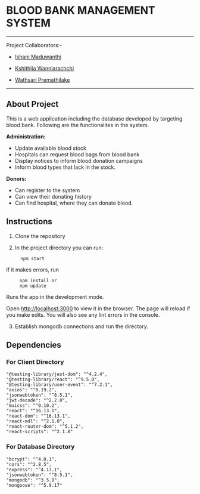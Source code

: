 # BLOOD BANK MANAGEMENT SYSTEM

- - -

Project Collaborators:-

- [Ishani Maduwanthi](https://github.com/ishaniMadhuwanthi)
+ [Kshithija Wanniarachchi](https://github.com/kshithi)
- [Wathsari Premathilake](https://github.com/wathsariPremathilaka)

-------------------

## About Project

This is a web application including the database developed by targeting blood bank. Following are the functionalites in the system.

**Administration:**

* Update available blood stock
* Hospitals can request blood bags from blood bank
* Display notices to inform blood donation campaigns
* Inform blood types that lack in the stock.

**Donors:**

* Can register to the system
* Can view their donating history
* Can find hospital, where they can donate blood.

## Instructions

1. Clone the repository
2. In the project directory you can run:
         
         npm start
          
If it makes errors, run 
         
         npm install or
         npm update
          
Runs the app in the development mode.

Open [http://localhost:3000](http://localhost:3000) to view it in the browser. The page will reload if you make edits. You will also see any lint errors in the console.

3. Establish mongodb connections and run the directory.


## Dependencies

### For Client Directory
    "@testing-library/jest-dom": "^4.2.4",
    "@testing-library/react": "^9.5.0",
    "@testing-library/user-event": "^7.2.1",
    "axios": "^0.19.2",
    "jsonwebtoken": "^8.5.1",
    "jwt-decode": "^2.2.0",
    "muicss": "^0.10.2",
    "react": "^16.13.1",
    "react-dom": "^16.13.1",
    "react-mdl": "^2.1.0",
    "react-router-dom": "^5.1.2",
    "react-scripts": "^2.1.8"

### For Database Directory

    "bcrypt": "^4.0.1",
    "cors": "^2.8.5",
    "express": "^4.17.1",
    "jsonwebtoken": "^8.5.1",
    "mongodb": "^3.5.8",
    "mongoose": "^5.9.17"
